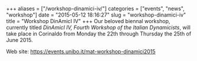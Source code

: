 +++
aliases = ["/workshop-dinamici-iv/"]
categories = ["events", "news", "workshop"]
date = "2015-05-12 18:16:27"
slug = "workshop-dinamici-iv"
title = "Workshop DinAmicI IV"
+++
Our beloved biennal workshop, currently titled *DinAmicI IV, Fourth
Workshop of the Italian Dynamicists*, will take place in Corinaldo from
Monday the 22th through Thursday the 25th of June 2015.

Web site: <https://events.unibo.it/mat-workshop-dinamici2015>

 
